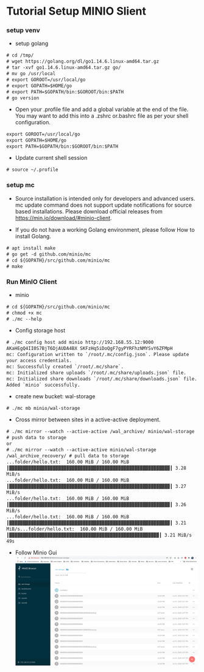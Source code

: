 # Tutorial Setup MINIO Slient

### setup venv
- setup golang
```
# cd /tmp/
# wget https://golang.org/dl/go1.14.6.linux-amd64.tar.gz
# tar -xvf go1.14.6.linux-amd64.tar.gz go/
# mv go /usr/local
# export GOROOT=/usr/local/go
# export GOPATH=$HOME/go
# export PATH=$GOPATH/bin:$GOROOT/bin:$PATH
# go version
```

- Open your .profile file and add a global variable at the end of the file. You may want to add this into a .zshrc or.bashrc file as per your shell configuration.
```
export GOROOT=/usr/local/go
export GOPATH=$HOME/go
export PATH=$GOPATH/bin:$GOROOT/bin:$PATH
```

- Update current shell session
```
# source ~/.profile
```


### setup mc

- Source installation is intended only for developers and advanced users. mc update command does not support update notifications for source based installations. Please download official releases from https://min.io/download/#minio-client.

- If you do not have a working Golang environment, please follow How to install Golang.
```
# apt install make
# go get -d github.com/minio/mc
# cd ${GOPATH}/src/github.com/minio/mc
# make
```

### Run MinIO Client
- minio
```
# cd ${GOPATH}/src/github.com/minio/mc
# chmod +x mc
# ./mc --help
```

- Config storage host
```
# ./mc config host add minio http://192.168.55.12:9000  AKaHEgQ4II0S7BjT6DjAUDA4BX SKFzHq5iDoQgF7gyPYRFhzNMYSvY6ZFMpH
mc: Configuration written to `/root/.mc/config.json`. Please update your access credentials.
mc: Successfully created `/root/.mc/share`.
mc: Initialized share uploads `/root/.mc/share/uploads.json` file.
mc: Initialized share downloads `/root/.mc/share/downloads.json` file.
Added `minio` successfully.
```

- create new bucket: wal-storage
```
# ./mc mb minio/wal-storage
```

- Cross mirror between sites in a active-active deployment.
```
# ./mc mirror --watch --active-active /wal_archive/ minio/wal-storage # push data to storage
or
# ./mc mirror --watch --active-active minio/wal-storage /wal_archive_recovery/ # pull data to storage
...folder/hello.txt:  160.00 MiB / 160.00 MiB ┃▓▓▓▓▓▓▓▓▓▓▓▓▓▓▓▓▓▓▓▓▓▓▓▓▓▓▓▓▓▓▓▓▓▓▓▓▓▓▓▓▓▓▓▓▓▓▓▓▓▓▓▓▓▓▓▓▓▓▓┃ 3.28 MiB/s
...folder/hello.txt:  160.00 MiB / 160.00 MiB ┃▓▓▓▓▓▓▓▓▓▓▓▓▓▓▓▓▓▓▓▓▓▓▓▓▓▓▓▓▓▓▓▓▓▓▓▓▓▓▓▓▓▓▓▓▓▓▓▓▓▓▓▓▓▓▓▓▓▓▓┃ 3.27 MiB/s
...folder/hello.txt:  160.00 MiB / 160.00 MiB ┃▓▓▓▓▓▓▓▓▓▓▓▓▓▓▓▓▓▓▓▓▓▓▓▓▓▓▓▓▓▓▓▓▓▓▓▓▓▓▓▓▓▓▓▓▓▓▓▓▓▓▓▓▓▓▓▓▓▓▓┃ 3.26 MiB/s
...folder/hello.txt:  160.00 MiB / 160.00 MiB ┃▓▓▓▓▓▓▓▓▓▓▓▓▓▓▓▓▓▓▓▓▓▓▓▓▓▓▓▓▓▓▓▓▓▓▓▓▓▓▓▓▓▓▓▓▓▓▓▓▓▓▓▓▓▓▓▓▓▓▓┃ 3.21 MiB/s...folder/hello.txt:  160.00 MiB / 160.00 MiB ┃▓▓▓▓▓▓▓▓▓▓▓▓▓▓▓▓▓▓▓▓▓▓▓▓▓▓▓▓▓▓▓▓▓▓▓▓▓▓▓▓▓▓▓▓▓▓▓▓▓▓▓▓▓▓▓┃ 3.21 MiB/s 49s
```

- Follow Minio Gui
![minio_gui](./images/wal_storage.png)

